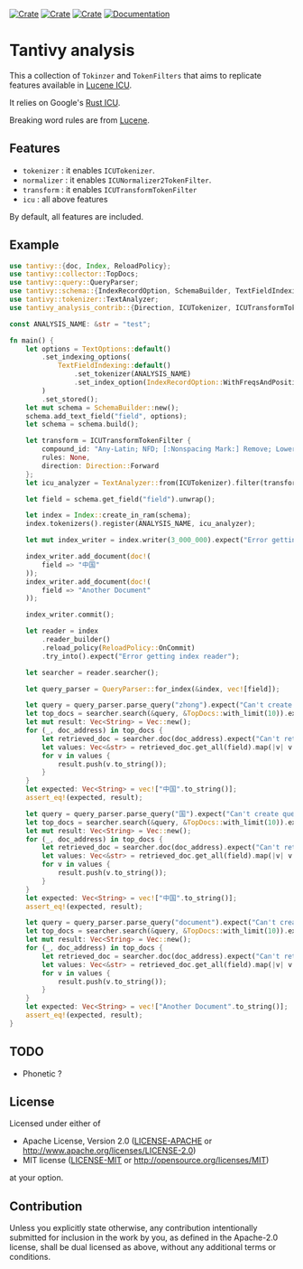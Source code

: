 [![Crate](https://img.shields.io/crates/v/tantivy-analysis-contrib.svg)](https://crates.io/crates/tantivy-analysis-contrib)
[![Crate](https://img.shields.io/crates/d/tantivy-analysis-contrib.svg)](https://crates.io/crates/tantivy-analysis-contrib)
[![Crate](https://img.shields.io/crates/l/tantivy-analysis-contrib.svg)](https://crates.io/crates/tantivy-analysis-contrib)
[![Documentation](https://docs.rs/tantivy-analysis-contrib/badge.svg)](https://docs.rs/tantivy-analysis-contrib/)

# Tantivy analysis

This a collection of `Tokinzer` and `TokenFilters` that aims to replicate features available
in [Lucene ICU](https://lucene.apache.org/core/9_0_0/analysis/icu/index.html).

It relies on Google's [Rust ICU](https://crates.io/crates/rust_icu).

Breaking word rules are from [Lucene](https://github.com/apache/lucene/tree/main/lucene/analysis/icu/src/data/uax29).

## Features

* `tokenizer` : it enables `ICUTokenizer`.
* `normalizer` : it enables `ICUNormalizer2TokenFilter`.
* `transform` : it enables `ICUTransformTokenFilter` 
* `icu` : all above features

By default, all features are included.

## Example

```rust
use tantivy::{doc, Index, ReloadPolicy};
use tantivy::collector::TopDocs;
use tantivy::query::QueryParser;
use tantivy::schema::{IndexRecordOption, SchemaBuilder, TextFieldIndexing, TextOptions};
use tantivy::tokenizer::TextAnalyzer;
use tantivy_analysis_contrib::{Direction, ICUTokenizer, ICUTransformTokenFilter};

const ANALYSIS_NAME: &str = "test";

fn main() {
    let options = TextOptions::default()
        .set_indexing_options(
            TextFieldIndexing::default()
                .set_tokenizer(ANALYSIS_NAME)
                .set_index_option(IndexRecordOption::WithFreqsAndPositions),
        )
        .set_stored();
    let mut schema = SchemaBuilder::new();
    schema.add_text_field("field", options);
    let schema = schema.build();

    let transform = ICUTransformTokenFilter {
        compound_id: "Any-Latin; NFD; [:Nonspacing Mark:] Remove; Lower;  NFC".to_string(),
        rules: None,
        direction: Direction::Forward
    };
    let icu_analyzer = TextAnalyzer::from(ICUTokenizer).filter(transform);

    let field = schema.get_field("field").unwrap();

    let index = Index::create_in_ram(schema);
    index.tokenizers().register(ANALYSIS_NAME, icu_analyzer);

    let mut index_writer = index.writer(3_000_000).expect("Error getting index writer");

    index_writer.add_document(doc!(
        field => "中国"
    ));
    index_writer.add_document(doc!(
        field => "Another Document"
    ));

    index_writer.commit();

    let reader = index
        .reader_builder()
        .reload_policy(ReloadPolicy::OnCommit)
        .try_into().expect("Error getting index reader");

    let searcher = reader.searcher();

    let query_parser = QueryParser::for_index(&index, vec![field]);

    let query = query_parser.parse_query("zhong").expect("Can't create query parser.");
    let top_docs = searcher.search(&query, &TopDocs::with_limit(10)).expect("Error running search");
    let mut result: Vec<String> = Vec::new();
    for (_, doc_address) in top_docs {
        let retrieved_doc = searcher.doc(doc_address).expect("Can't retrieve document");
        let values: Vec<&str> = retrieved_doc.get_all(field).map(|v| v.as_text().unwrap()).collect();
        for v in values {
            result.push(v.to_string());
        }
    }
    let expected: Vec<String> = vec!["中国".to_string()];
    assert_eq!(expected, result);

    let query = query_parser.parse_query("国").expect("Can't create query parser.");
    let top_docs = searcher.search(&query, &TopDocs::with_limit(10)).expect("Error running search");
    let mut result: Vec<String> = Vec::new();
    for (_, doc_address) in top_docs {
        let retrieved_doc = searcher.doc(doc_address).expect("Can't retrieve document");
        let values: Vec<&str> = retrieved_doc.get_all(field).map(|v| v.as_text().unwrap()).collect();
        for v in values {
            result.push(v.to_string());
        }
    }
    let expected: Vec<String> = vec!["中国".to_string()];
    assert_eq!(expected, result);

    let query = query_parser.parse_query("document").expect("Can't create query parser.");
    let top_docs = searcher.search(&query, &TopDocs::with_limit(10)).expect("Error running search");
    let mut result: Vec<String> = Vec::new();
    for (_, doc_address) in top_docs {
        let retrieved_doc = searcher.doc(doc_address).expect("Can't retrieve document");
        let values: Vec<&str> = retrieved_doc.get_all(field).map(|v| v.as_text().unwrap()).collect();
        for v in values {
            result.push(v.to_string());
        }
    }
    let expected: Vec<String> = vec!["Another Document".to_string()];
    assert_eq!(expected, result);
}
```

## TODO

* Phonetic ? 

## License

Licensed under either of

* Apache License, Version 2.0
  ([LICENSE-APACHE](LICENSE-APACHE) or http://www.apache.org/licenses/LICENSE-2.0)
* MIT license
  ([LICENSE-MIT](LICENSE-MIT) or http://opensource.org/licenses/MIT)

at your option.

## Contribution

Unless you explicitly state otherwise, any contribution intentionally submitted
for inclusion in the work by you, as defined in the Apache-2.0 license, shall be
dual licensed as above, without any additional terms or conditions.
